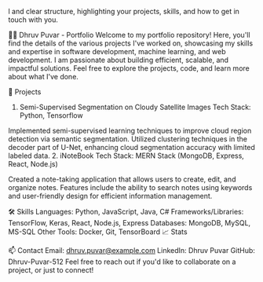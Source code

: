 l and clear structure, highlighting your projects, skills, and how to get in touch with you.

🧑‍💻 Dhruv Puvar - Portfolio
Welcome to my portfolio repository! Here, you'll find the details of the various projects I've worked on, showcasing my skills and expertise in software development, machine learning, and web development. I am passionate about building efficient, scalable, and impactful solutions. Feel free to explore the projects, code, and learn more about what I've done.

🌟 Projects
1. Semi-Supervised Segmentation on Cloudy Satellite Images
Tech Stack: Python, Tensorflow

Implemented semi-supervised learning techniques to improve cloud region detection via semantic segmentation.
Utilized clustering techniques in the decoder part of U-Net, enhancing cloud segmentation accuracy with limited labeled data.
2. iNoteBook
Tech Stack: MERN Stack (MongoDB, Express, React, Node.js)

Created a note-taking application that allows users to create, edit, and organize notes.
Features include the ability to search notes using keywords and user-friendly design for efficient information management.
<!-- ### 3. [Kidney Cancer Classification](https://github.com/Dhruv-Puvar-512/kidneyCancer) **Tech Stack**: Python, Keras - Built a convolutional neural network (CNN) model to classify kidney cancer from medical images like CT scans and MRI scans. - Achieved high accuracy in detecting and classifying kidney cancer tumors. -->
🛠️ Skills
Languages: Python, JavaScript, Java, C#
Frameworks/Libraries: TensorFlow, Keras, React, Node.js, Express
Databases: MongoDB, MySQL, MS-SQL
Other Tools: Docker, Git, TensorBoard
📈 Stats


📫 Contact
Email: dhruv.puvar@example.com
LinkedIn: Dhruv Puvar
GitHub: Dhruv-Puvar-512
Feel free to reach out if you'd like to collaborate on a project, or just to connect!

